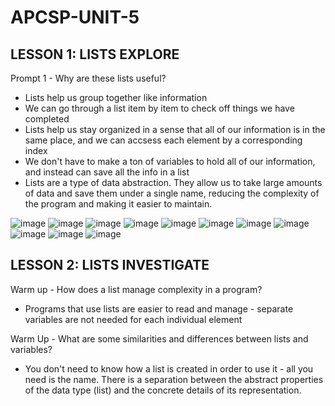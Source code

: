 # APCSP-UNIT-5



**LESSON 1: LISTS EXPLORE**
--------------------------------------------------------------------------
Prompt 1 - Why are these lists useful?

- Lists help us group together like information
- We can go through a list item by item to check off things we have completed
- Lists help us stay organized in a sense that all of our information is in the same place, and we can accsess each element by a corresponding index
- We don't have to make a ton of variables to hold all of our information, and instead can save all the info in a list
- Lists are a type of data abstraction. They allow us to take large amounts of data and save them under a single name, reducing the complexity of the program and making it easier to maintain. 


![image](https://user-images.githubusercontent.com/75226884/147500877-bc0b0f2d-f0b6-48b1-9432-3726bdaeee52.png)
![image](https://user-images.githubusercontent.com/75226884/147500894-f1e9d660-bb64-4eee-8403-f7d091bbfa44.png)
![image](https://user-images.githubusercontent.com/75226884/147500913-16a82434-4081-4a53-acd3-5dd1406691ca.png)
![image](https://user-images.githubusercontent.com/75226884/147500931-6d472e4b-ddb7-443a-a34e-ad2ef25864a0.png)
![image](https://user-images.githubusercontent.com/75226884/147500947-7a70f779-e8c8-4d1a-9ea5-7dddf944cf5e.png)
![image](https://user-images.githubusercontent.com/75226884/147501063-2283946c-db30-4d23-aac0-0f79c0dae3fe.png)
![image](https://user-images.githubusercontent.com/75226884/147501186-99b19106-2b27-445d-b46f-2ae73d842a35.png)
![image](https://user-images.githubusercontent.com/75226884/147501200-0a3ea0eb-8ebb-4972-9eb0-99a96ba4cd89.png)
![image](https://user-images.githubusercontent.com/75226884/147501244-4528a557-528e-4044-8db5-611b72f1698c.png)
![image](https://user-images.githubusercontent.com/75226884/147501317-f2298a44-6712-4464-8fad-b60d41c1cf00.png)
![image](https://user-images.githubusercontent.com/75226884/147501326-b20e1e43-5dca-4141-ba56-e88606254ee3.png)




**LESSON 2: LISTS INVESTIGATE**
--------------------------------------------------------------------------

Warm up - How does a list manage complexity in a program?
- Programs that use lists are easier to read and manage - separate variables are not needed for each individual element

Warm Up - What are some similarities and differences between lists and variables?
- You don't need to know how a list is created in order to use it - all you need is the name. There is a separation between the abstract properties of the data type (list) and the concrete details of its representation.
